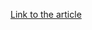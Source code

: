 [Link to the article](https://www.accenture.com/us-en/blogs/cyber-defense/mudcarps-focus-on-submarine-technologies)
